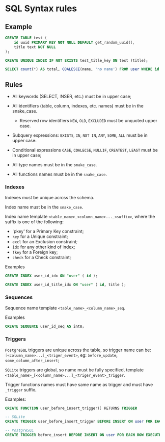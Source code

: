 # SQL Syntax rules

## Example

```sql
CREATE TABLE test (
    id uuid PRIMARY KEY NOT NULL DEFAULT get_random_uuid(),
    title text NOT NULL
);

CREATE UNIQUE INDEX IF NOT EXISTS test_title_key ON test (title);

SELECT count(*) AS total, COALESCE(name, 'no name') FROM user WHERE id IN (100, 101) GROUP BY group;
```

## Rules

- All keywords (SELECT, INSER, etc.) must be in upper case;

- All identifiers (table, column, indexes, etc. names) must be in the snake_case.

    - Reserved row identifiers `NEW`, `OLD`, `EXCLUDED` must be unquoted upper case.

- Subquery expressions: `EXISTS`, `IN`, `NOT IN`, `ANY`, `SOME`, `ALL` must be in upper case.

- Conditional expressions `CASE`, `COALECSE`, `NULLIF`, `CREATEST`, `LEAST` must be in upper case;

- All type names must be in the `snake_case`.

- All functions names must be in the `snake_case`.

### Indexes

Indexes must be unique across the schema.

Index name must be in the `snake_case`.

Index name template `<table_name>_<column_name>..._<suffix>`, where the suffix is one of the following:

- 'pkey' for a Primary Key constraint;
- `key` for a Unique constraint;
- `excl` for an Exclusion constraint;
- `idx` for any other kind of index;
- `fkey` for a Foreign key;
- `check` for a Check constraint;

Examples

```sql
CREATE INDEX user_id_idx ON "user" ( id );

CREATE INDEX user_id_title_idx ON "user" ( id, title );
```

### Sequences

Sequence name template `<table_name>_<column_name>_seq`.

Examples

```sql
CREATE SEQUENCE user_id_seq AS int8;
```

### Triggers

`PostgreSQL` triggers are unique across the table, so trigger name can be: `[<column_name>...]_<triger_event>`, eg: `before_update`, `some_column_after_insert`;

`SQLite` triggers are global, so name must be fully specified, template `<table_name>_[<column_name>...]_<triger_event>_trigger`.

Trigger functions names must have same name as trigger and must have `_trigger` suffix.

Examples:

```sql
CREATE FUNCTION user_before_insert_trigger() RETURNS TRIGGER

-- SQLite
CREATE TRIGGER user_before_insert_trigger BEFORE INSERT ON user FOR EACH ROW EXECUTE PROCEDURE user_before_insert_trigger();

-- PostgreSQL
CREATE TRIGGER before_insert BEFORE INSERT ON user FOR EACH ROW EXECUTE PROCEDURE user_before_insert_trigger();
```
